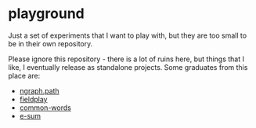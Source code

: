 # playground

Just a set of experiments that I want to play with, but they are too small to be in their own repository.


Please ignore this repository - there is a lot of ruins here, but things that I
like, I eventually release as standalone projects. Some graduates from this place are:

* [ngraph.path](https://github.com/anvaka/ngraph.path)
* [fieldplay](https://github.com/anvaka/fieldplay)
* [common-words](https://github.com/anvaka/common-words)
* [e-sum](https://github.com/anvaka/e-sum)

